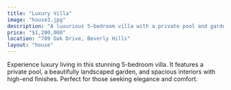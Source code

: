 ```yaml
---
title: "Luxury Villa"
image: "house3.jpg"
description: "A luxurious 5-bedroom villa with a private pool and garden."
price: "$1,200,000"
location: "789 Oak Drive, Beverly Hills"
layout: "house"
---
```


Experience luxury living in this stunning 5-bedroom villa. It features a private pool, a beautifully landscaped garden, and spacious interiors with high-end finishes. Perfect for those seeking elegance and comfort.